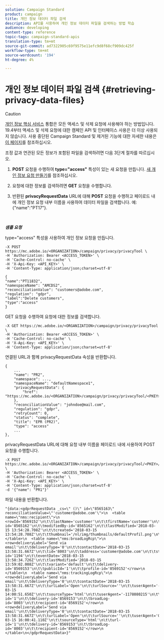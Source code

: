 ```yaml
---
solution: Campaign Standard
product: campaign
title: 개인 정보 데이터 파일 검색
description: API를 사용하여 개인 정보 데이터 파일을 검색하는 방법 학습
audience: developing
content-type: reference
topic-tags: campaign-standard-apis
translation-type: tm+mt
source-git-commit: ad7322905c69f9575e11efc9d8f68cf909dc425f
workflow-type: tm+mt
source-wordcount: '194'
ht-degree: 4%

---
```



# 개인 정보 데이터 파일 검색 {#retrieving-privacy-data-files}

>[!CAUTION]
>
>[개인 정보 핵심 서비스](https://adobe.io/apis/cloudplatform/gdpr.html) 통합은 모든 액세스 및 삭제 요청에 사용해야 하는 방법입니다. 19.4부터 액세스 및 삭제 요청에 대한 캠페인 API 및 인터페이스 사용은 더 이상 사용되지 않습니다. 사용 중단된 Campaign Standard 및 제거된 기능에 대한 자세한 내용은 [이 페이지](../../rn/using/deprecated-features.md)를 참조하십시오.

조정 값과 연관된 모든 정보가 포함된 파일을 검색하려면 다음 3단계 절차를 따르십시오.

1. **POST** 요청을 수행하여 **type=&quot;access&quot;** 특성이 있는 새 요청을 만듭니다. [새 개인 정보 요청 만들기](../../api/using/creating-a-privacy-request.md)를 참조하십시오.

1. 요청에 대한 정보를 검색하려면 **GET** 요청을 수행합니다.

1. 반환된 **privacyRequestData** URL에 대해 **POST** 요청을 수행하고 페이로드 내에 개인 정보 요청 내부 이름을 사용하여 데이터 파일을 검색합니다. 예:{&quot;name&quot;:&quot;PT17&quot;}.

<br/>

***샘플 요청***

type=&quot;access&quot; 특성을 사용하여 개인 정보 요청을 만듭니다.

```
-X POST https://mc.adobe.io/<ORGANIZATION>/campaign/privacy/privacyTool \
-H 'Authorization: Bearer <ACCESS_TOKEN>' \
-H 'Cache-Control: no-cache' \
-H 'X-Api-Key: <API_KEY>' \
-H 'Content-Type: application/json;charset=utf-8'

{
"name":"PT11832",
"namespaceName": "AMCDS2",
"reconciliationValue": "customers@adobe.com",
"regulation": "gdpr",
"label":"Delete customers",
"type":"access"
}
```

<!-- + réponse -->

GET 요청을 수행하여 요청에 대한 정보를 검색합니다.

```
-X GET https://mc.adobe.io/<ORGANIZATION>/campaign/privacy/privacyTool \
-H 'Authorization: Bearer <ACCESS_TOKEN>' \
-H 'Cache-Control: no-cache' \
-H 'X-Api-Key: <API_KEY>' \
-H 'Content-Type: application/json;charset=utf-8'
```

연결된 URL과 함께 privacyRequestData 속성을 반환합니다.

```
{
    ...
    "name": "PR2",
    "namespace": ...,
    "namespaceName": "defaultNamespace1",
    "privacyRequestData": {
        "href": "https://mc.adobe.io/<ORGANIZATION>/campaign/privacy/privacyTool/<PKEY>/privacyRequestData/"
    },
    "reconciliationValue": "johndoe@mail.com",
    "regulation": "gdpr",
    "retryCount": 0,
    "status": "complete",
    "title": "EPR (PR2)",
    "type": "access"
    ...
},
```

privacyRequestData URL에 대해 요청 내부 이름을 페이로드 내에 사용하여 POST 요청을 수행합니다.

```
-X POST https://mc.adobe.io/<ORGANIZATION>/campaign/privacy/privacyTool/<PKEY>/privacyRequestData \
-H 'Authorization: Bearer <ACCESS_TOKEN>' \
-H 'Cache-Control: no-cache' \
-H 'X-Api-Key: <API_KEY>' \
-H 'Content-Type: application/json;charset=utf-8'
-d '{"name": "PR1"}'
```

파일 내용을 반환합니다.

```
"{data:<gdprRequestData _cs=\" ()\" id=\"8565163\" reconciliationValue=\"'customer@adobe.com'\">\n  <table name=\"nms:recipient\">\n    <rowId='8569152'\n\t\tlastName='customer'\n\t\tfirstName='customer'\n\t\tgender='1'\n\t\temail='customer@adobe.com'\n\t\tcreatedBy-id='8565162'\n\t\tmodifiedBy-id='8565162'\n\t\tlastModified='2018-03-15 13:54:28.708Z'\n\t\tcreated='2018-03-15 13:54:28.708Z'\n\t\tthumbnail='/nl/img/thumbnails/defaultProfil.png'\n\t\temailFormat='2'</row>\n  </table>\n  <table name=\"nms:broadLogRcp\">\n    <row>deliveryLabel='Send via email'\n\t\tdeliveryType='0'\n\t\tcontactDate='2018-03-15 13:58:31.667Z'\n\t\tid='8003'\n\t\taddress='customer@adobe.com'\n\t\tstatus='1'\n\t\tmsg-id='1194'\n\t\teventDate='2018-03-15 13:58:34.726Z'\n\t\tlastModified='2018-03-15 13:59:02.008Z'\n\t\tvariant='default'\n\t\tdelivery-id='8569153'\n\t\tpublicId='1'\n\t\tprofile-id='8569152'</row>\n  </table>\n  <table name=\"nms:trackingLogRcp\">\n    <row>deliveryLabel='Send via email'\n\t\tdeliveryType='0'\n\t\tcontactDate='2018-03-15 13:58:31.667Z'\n\t\turlLabel='Open'\n\t\turlSource=''\n\t\tuserAgent='-1178080215'\n\t\ttrackedDevice='pc'\n\t\tid='5000'\n\t\tlogDate='2018-03-15 14:00:51.650Z'\n\t\tsourceType='html'\n\t\tuserAgent='-1178080215'\n\t\turl-id='1'\n\t\tdelivery-id='8569153'\n\t\tbroadLog-id='8003'\n\t\trecipient-id='8569152'</row>\n    <row>deliveryLabel='Send via email'\n\t\tdeliveryType='0'\n\t\tcontactDate='2018-03-15 13:58:31.667Z'\n\t\turlLabel='Open'\n\t\turlSource=''\n\t\tuserAgent='0'\n\t\ttrackedDevice=''\n\t\tid='6000'\n\t\tlogDate='2018-03-15 16:00:41.110Z'\n\t\tsourceType='html'\n\t\turl-id='1'\n\t\tdelivery-id='8569153'\n\t\tbroadLog-id='8003'\n\t\trecipient-id='8569152'</row>\n  </table>\n</gdprRequestData>}"
```
